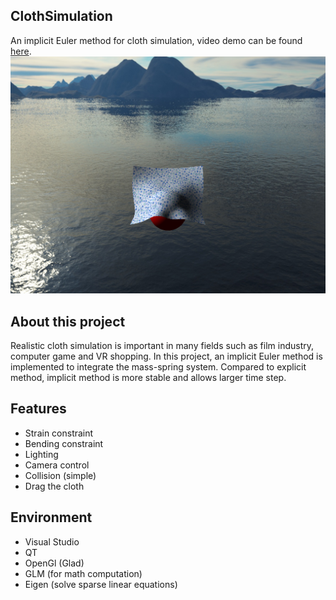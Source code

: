 ## ClothSimulation
An implicit Euler method for cloth simulation, video demo can be found [here](https://github.com/hietwll/ClothSimulation/tree/master/ClothSimulation/Resources/images/media).
<img src="ClothSimulation/Resources/images/media/cloth.jpeg" with="800">


## About this project
Realistic cloth simulation is important in many fields such as film industry, computer game and VR shopping. In this project, an implicit Euler method is implemented to integrate the mass-spring system. Compared to explicit method, implicit method is more stable and allows larger time step. 

## Features
- Strain constraint
- Bending constraint
- Lighting
- Camera control
- Collision (simple)
- Drag the cloth

## Environment
- Visual Studio
- QT
- OpenGl (Glad)
- GLM (for math computation)
- Eigen (solve sparse linear equations)
